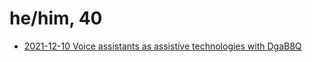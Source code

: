 # he/him, 40

- [2021-12-10 Voice assistants as assistive technologies  with DgaB8Q](data/interviews/2021-12-10%20Voice%20assistants%20as%20assistive%20technologies%20%20with%20DgaB8Q.md)